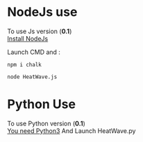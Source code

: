 # NodeJs use

To use Js version (**0.1**) <br/>
<a href="https://nodejs.org/">Install NodeJs</a>

Launch CMD and :
```
npm i chalk
```
```
node HeatWave.js
```


# Python Use

To use Python version (**0.1**) <br/>
<a href="https://python.org">You need Python3</a>
         And Launch HeatWave.py
